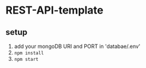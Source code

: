 # REST-API-template

## setup

1. add your mongoDB URI and PORT in 'databae/.env'
2. `npm install`
3. `npm start`
